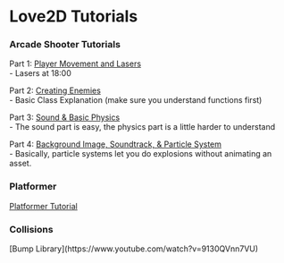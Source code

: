 <h1>Love2D Tutorials</h1>

<h3>Arcade Shooter Tutorials</h3>

Part 1: [Player Movement and Lasers](https://www.youtube.com/watch?v=FUiz1kL0QtI)
<br> - Lasers at 18:00

Part 2: [Creating Enemies](https://www.youtube.com/watch?v=FeLljv5clnw)
<br> - Basic Class Explanation (make sure you understand functions first)

Part 3: [Sound & Basic Physics](https://www.youtube.com/watch?v=eLSdUf1IXsI)
<br> - The sound part is easy, the physics part is a little harder to understand

Part 4: [Background Image, Soundtrack, & Particle System](https://www.youtube.com/watch?v=iT2hmjvgj-E)
<br> - Basically, particle systems let you do explosions without animating an asset.

<h3>Platformer</h3>

[Platformer Tutorial](https://love2d.org/wiki/Tutorial:Baseline_2D_Platformer)

<h3>Collisions</h3>
[Bump Library](https://www.youtube.com/watch?v=9130QVnn7VU)
